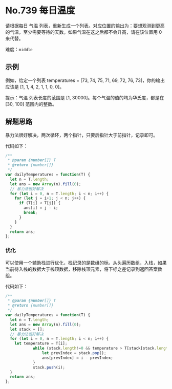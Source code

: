 # No.739 每日温度
请根据每日 气温 列表，重新生成一个列表。对应位置的输出为：要想观测到更高的气温，至少需要等待的天数。如果气温在这之后都不会升高，请在该位置用 0 来代替。

难度：`middle`


## 示例

例如，给定一个列表 temperatures = [73, 74, 75, 71, 69, 72, 76, 73]，你的输出应该是 [1, 1, 4, 2, 1, 1, 0, 0]。

提示：气温 列表长度的范围是 [1, 30000]。每个气温的值的均为华氏度，都是在 [30, 100] 范围内的整数。

## 解题思路

暴力法很好解决，两次循环，两个指针，只要后指针大于前指针，记录即可。

代码如下：

```javascript
/**
 * @param {number[]} T
 * @return {number[]}
 */
var dailyTemperatures = function(T) {
  let n = T.length;
  let ans = new Array(n).fill(0);
  // 暴力法很好解决
  for (let i = 0, n = T.length; i < n; i++) {
    for (let j = i+1; j < n; j++) {
      if (T[i] < T[j]) {
        ans[i] = j - i;
        break;
      }
    }
  }
  return ans;
};
```

### 优化

可以使用一个辅助栈进行优化，栈记录的是数组的标。从头遍历数组，入栈，如果当前待入栈的数据大于栈顶数据，移除栈顶元素，将下标之差记录到返回答案数组。

代码如下：

```javascript
/**
 * @param {number[]} T
 * @return {number[]}
 */
var dailyTemperatures = function(T) {
  let n = T.length;
  let ans = new Array(n).fill(0);
  let stack = [];
  // 暴力法很好解决
  for (let i = 0, n = T.length; i < n; i++) {
    let temperature = T[i];
            while (stack.length!=0 && temperature > T[stack[stack.length-1]]) {
                let prevIndex = stack.pop();
                ans[prevIndex] = i - prevIndex;
            }
            stack.push(i);
  }
  return ans;
};
```